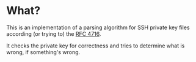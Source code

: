 # What?

This is an implementation of a parsing algorithm for SSH private key files
according (or trying to) the [RFC 4716](http://www.ietf.org/rfc/rfc4716.txt).

It checks the private key for correctness and tries to determine what is
wrong, if something's wrong.
